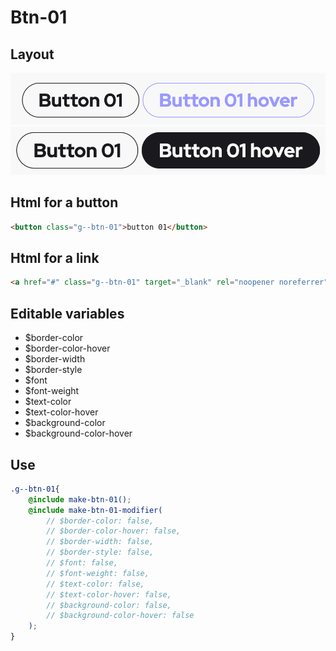 # Btn-01

## Layout

![alt text][btn-01]
![alt text][btn-01--second]

[btn-01]: /src/img/global-components/btn/g--btn-01.png
[btn-01--second]: /src/img/global-components/btn/g--btn-01--second.png

## Html for a button

```html
<button class="g--btn-01">button 01</button>
```

## Html for a link

```html
<a href="#" class="g--btn-01" target="_blank" rel="noopener noreferrer">button 01</a>
```

## Editable variables

- $border-color
- $border-color-hover
- $border-width
- $border-style
- $font
- $font-weight
- $text-color
- $text-color-hover
- $background-color
- $background-color-hover

## Use

```scss
.g--btn-01{
    @include make-btn-01();
    @include make-btn-01-modifier(
        // $border-color: false,
        // $border-color-hover: false,
        // $border-width: false,
        // $border-style: false,
        // $font: false,
        // $font-weight: false,
        // $text-color: false,
        // $text-color-hover: false,
        // $background-color: false,
        // $background-color-hover: false
    );
}
```
